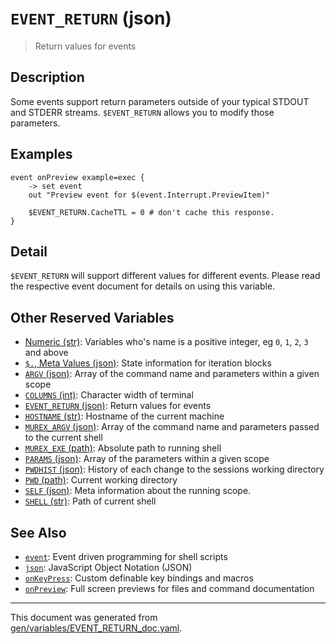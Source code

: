 # `EVENT_RETURN` (json)

> Return values for events

## Description

Some events support return parameters outside of your typical STDOUT and STDERR
streams. `$EVENT_RETURN` allows you to modify those parameters.

## Examples

```
event onPreview example=exec {
    -> set event
    out "Preview event for $(event.Interrupt.PreviewItem)"
    
    $EVENT_RETURN.CacheTTL = 0 # don't cache this response.
}
```

## Detail

`$EVENT_RETURN` will support different values for different events. Please read
the respective event document for details on using this variable.

## Other Reserved Variables

* [Numeric (str)](../variables/numeric.md):
  Variables who's name is a positive integer, eg `0`, `1`, `2`, `3` and above
* [`$.`, Meta Values (json)](../variables/meta-values.md):
  State information for iteration blocks
* [`ARGV` (json)](../variables/argv.md):
  Array of the command name and parameters within a given scope
* [`COLUMNS` (int)](../variables/columns.md):
  Character width of terminal
* [`EVENT_RETURN` (json)](../variables/event_return.md):
  Return values for events
* [`HOSTNAME` (str)](../variables/hostname.md):
  Hostname of the current machine
* [`MUREX_ARGV` (json)](../variables/murex_argv.md):
  Array of the command name and parameters passed to the current shell
* [`MUREX_EXE` (path)](../variables/murex_exe.md):
  Absolute path to running shell
* [`PARAMS` (json)](../variables/params.md):
  Array of the parameters within a given scope
* [`PWDHIST` (json)](../variables/pwdhist.md):
  History of each change to the sessions working directory
* [`PWD` (path)](../variables/pwd.md):
  Current working directory
* [`SELF` (json)](../variables/self.md):
  Meta information about the running scope.
* [`SHELL` (str)](../variables/shell.md):
  Path of current shell

## See Also

* [`event`](../commands/event.md):
  Event driven programming for shell scripts
* [`json`](../types/json.md):
  JavaScript Object Notation (JSON)
* [`onKeyPress`](../events/onkeypress.md):
  Custom definable key bindings and macros
* [`onPreview`](../events/onpreview.md):
  Full screen previews for files and command documentation

<hr/>

This document was generated from [gen/variables/EVENT_RETURN_doc.yaml](https://github.com/lmorg/murex/blob/master/gen/variables/EVENT_RETURN_doc.yaml).